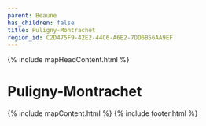 ```yaml
---
parent: Beaune
has_children: false
title: Puligny-Montrachet
region_id: C2D475F9-42E2-44C6-A6E2-7DD6B56AA9EF
---
```

{% include mapHeadContent.html %}
# Puligny-Montrachet
{% include mapContent.html %}
{% include footer.html %}
